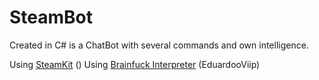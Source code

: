 # SteamBot
Created in C# is a ChatBot with several commands and own intelligence.

Using <a href="https://github.com/SteamRE/SteamKit">SteamKit</a> ()
Using <a href="https://github.com/eduardooviip/Brainfuck-interpreter">Brainfuck Interpreter</a> (EduardooViip)
